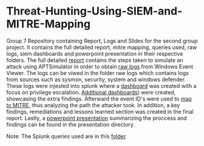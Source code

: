 # Threat-Hunting-Using-SIEM-and-MITRE-Mapping
Group 7 Repository containing Report, Logs and Slides for the second group project. 
It contains the full detailed report, mitre mapping, queries used, raw logs,
siem dashboards and powerpoint presentation in their respective folders. 
The full detailed [report](https://github.com/cyberwitch966/Threat-Hunting-Using-SIEM-and-MITRE-Mapping/tree/1ebf12649eca666462717e88433ba3b4389c5336/report) contains the steps taken to simulate an attack using APTSimulator 
in order to obtain [raw logs](https://github.com/cyberwitch966/Threat-Hunting-Using-SIEM-and-MITRE-Mapping/tree/c93b239aa103ce66dab2546af9149f2f8aa21876/raw%20logs) from Windows Event Viewer. The logs can be viwed in the folder raw logs 
which contains logs from sources such as sysmon, security, system and windows defender. 
These logs were injested into splunk where a [dashboard](https://github.com/cyberwitch966/Threat-Hunting-Using-SIEM-and-MITRE-Mapping/tree/2b053e2bead777e4b1800a90eb099a20aa110206/privilege%20escalation%20dashboard) was created with a focus on privilege escalation. 
[Additional dashboards](https://github.com/cyberwitch966/Threat-Hunting-Using-SIEM-and-MITRE-Mapping/tree/80f9c0c445c78996aa5c28e09bd7c86f593e094e/additional%20dashboards%20and%20logs)) were created, showcasing the extra findings. 
Afterward the event ID's were used to [map to MITRE](https://github.com/cyberwitch966/Threat-Hunting-Using-SIEM-and-MITRE-Mapping/tree/80f9c0c445c78996aa5c28e09bd7c86f593e094e/MITRE%20Mapping), thus analyzing the path the attacker took. 
In addition, a key findings, remediations and lessons learned section was created in the final report. 
Lastly, a [powerpoint presentation](https://github.com/cyberwitch966/Threat-Hunting-Using-SIEM-and-MITRE-Mapping/tree/1ebf12649eca666462717e88433ba3b4389c5336/presentation) summarizing the proccess and findings can be found in the presentation directory. 

Note: The Splunk queries used are in this [folder](https://github.com/cyberwitch966/Threat-Hunting-Using-SIEM-and-MITRE-Mapping/tree/37377c8d0b9829b2e7368bdafa36bc94a7c9d490/spl%20queries%20used). 
